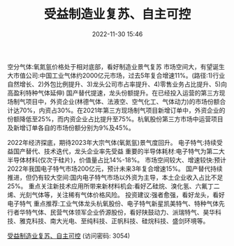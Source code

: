 ﻿---
title: 受益制造业复苏、自主可控
date: 2022-11-30 15:46
tags:
- 工业气体
updated: 1970-01-01 08:00:00
---

空分气体:氧氮氩价格处于相对底部，看好制造业景气复苏
市场空间大，有望诞生大市值公司:中国工业气体约2000亿元市场，过去5年复合增速11%。(路径:1)行业自然增长、2)外包比例提升、3)龙头公司市占率提升、4)零售业务占比提升、5)向高盈利特种气体延伸)
国产替代提速，龙头份额提升。在已经投入运营的第三方现场制气项目中，外资企业(林德气体、法液空、空气化工、气体动力)的市场份额合计达70%，内资占30%。在2021年第三方现场制气项目新增订单中，外资企业的份额降低至25%，而内资企业占比提升至75%。杭氧股份第三方市场中运营项目及新增订单各自的市场份额分别为9%及45%。
<!-- more -->
2022年经济探底，期待2023年大宗气体(氧氮氩)景气度回升。
电子特气:持续受益国产替代、技术迭代，龙头企业率先受益
重要的半导体耗材:电子特气为第二大半导体材料(仅次于硅片)，价值量占比14%-18%。
市场空间较大、增速较快:预计2022年我国电子特气市场200亿元，预计未来3年复合增速15%。
国产替代持续推进，但仍有较大空间:国内电子特气市场以外资为主导，本土企业收入占比不足25%。
重点关注新技术应用所带来新材料机会:看好乙硅烷、溴化氢、六氟丁二烯、光刻气体等，关注稀有气体价格风险。
投资建议:强者愈强，看好龙头，看好电子特气
重点推荐:工业气体龙头杭氧股份、电子特气新星凯美特气、特种气体先行者华特气体、民营气体领军企业侨源股份，看好陕鼓动力、派瑞特气、昊华科技、雅克科技、南大光电、至纯科技、正帆科技、硅烷科技、盛剑环境等。

[受益制造业复苏、自主可控](https://url12.ctfile.com/f/3948612-738821058-df68af?p=3054)
(访问密码: 3054)

